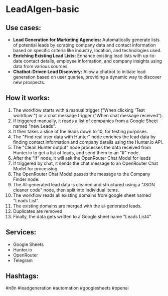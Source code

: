 # LeadAIgen-basic

## Use cases:

- **Lead Generation for Marketing Agencies:** Automatically generate lists of potential leads by scraping company data and contact information based on specific criteria like industry, location, and technologies used.
- **Enriching Existing Lead Lists:** Enhance existing lead lists with up-to-date contact details, employee information, and company insights using data from various sources.
- **Chatbot-Driven Lead Discovery:** Allow a chatbot to initiate lead generation based on user queries, providing a dynamic way to discover new prospects.

## How it works:

1.  The workflow starts with a manual trigger ("When clicking 'Test workflow'") or a chat message trigger ("When chat message received").
2.  If triggered manually, it reads a list of companies from a Google Sheet named "new Leads".
3.  It then takes a slice of the leads down to 10, for testing purposes.
4.  The "Find real user data with Hunter" node enriches the lead data by finding contact information and company details using the Hunter.io API.
5.  The "Clean Hunter output" node processes the data received from Hunter.io to get a list of leads, and send them to an "If" node.
6.  After the "If" node, it will ask the OpenRouter Chat Model for leads
7.  If triggered by chat, it sends the chat message to an OpenRouter Chat Model for processing.
8.  The OpenRouter Chat Model passes the message to the Company Finder node.
9.  The AI-generated lead data is cleaned and structured using a "JSON cleaner code" node, then split into individual items.
10. The workflow reads all existing domains from google sheet named "Leads List".
11. The existing domains are merged with the ai-generated leads.
12. Duplicates are removed
13. Finally, the data gets written to a Google sheet name "Leads List4"

## Services:

-   Google Sheets
-   Hunter.io
-   OpenRouter
-   Telegram

## Hashtags:

#n8n #leadgeneration #automation #googlesheets #openai
